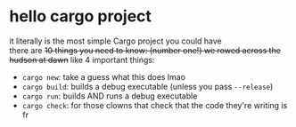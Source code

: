 # hello cargo project
it literally is the most simple Cargo project you could have<br />
there are ~~10 things you need to know: (number one!) we rowed across the hudson at dawn~~ like 4 important things:
 - `cargo new`: take a guess what this does lmao
 - `cargo build`: builds a debug executable (unless you pass `--release`)
 - `cargo run`: builds AND runs a debug executable
 - `cargo check`: for those clowns that check that the code they're writing is fr